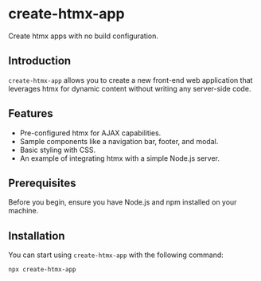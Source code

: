 # create-htmx-app

Create htmx apps with no build configuration.

## Introduction

`create-htmx-app` allows you to create a new front-end web application that leverages htmx for dynamic content without writing any server-side code.

## Features

- Pre-configured htmx for AJAX capabilities.
- Sample components like a navigation bar, footer, and modal.
- Basic styling with CSS.
- An example of integrating htmx with a simple Node.js server.

## Prerequisites

Before you begin, ensure you have Node.js and npm installed on your machine.

## Installation

You can start using `create-htmx-app` with the following command:

```bash
npx create-htmx-app
